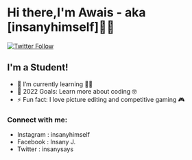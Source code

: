 
# Hi there,I'm Awais - aka [insanyhimself]👋🏻

[![Twitter Follow](https://img.shields.io/twitter/follow/insanysays?color=1DA1F2&logo=twitter&style=for-the-badge)](https://twitter.com/intent/follow?original_referer=https%3A%2F%2Fgithub.com%2Finsanysays&screen_name=insanysays)


## I'm a Student!

- 🌱 I’m currently learning 👨‍🎓
- 🥅 2022 Goals: Learn more about coding 🤓
- ⚡ Fun fact: I love picture editing and competitive gaming 🎮
### Connect with me:

- Instagram : insanyhimself
- Facebook : Insany J.
- Twitter : insanysays
